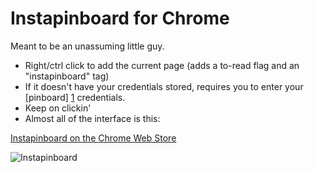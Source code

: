 Instapinboard for Chrome
========================

Meant to be an unassuming little guy. 

* Right/ctrl click to add the current page (adds a to-read flag and an "instapinboard" tag)
* If it doesn't have your credentials stored, requires you to enter your [pinboard] [1] credentials.
* Keep on clickin'
* Almost all of the interface is this:

[Instapinboard on the Chrome Web Store](https://chrome.google.com/webstore/detail/instapinboard/oofoofoceejbfaacjagjgppllfkmmekk)

![Instapinboard](http://slpsys.com/img/instapinboard.png)

[1]: http://pinboard.in
